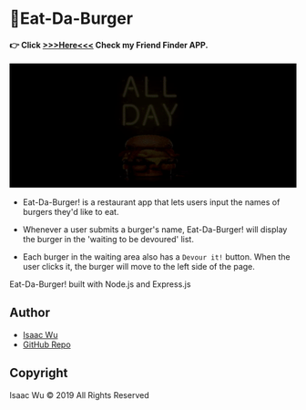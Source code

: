 # 🍔Eat-Da-Burger

####   :point_right: Click  **[>>>Here<<<](https://eatdaburger-iw.herokuapp.com/)**  Check my Friend Finder APP.

![concert](./public/assets/img/animate.gif)

* Eat-Da-Burger! is a restaurant app that lets users input the names of burgers they'd like to eat.

* Whenever a user submits a burger's name, Eat-Da-Burger! will display the burger in the 'waiting to be devoured' list.

* Each burger in the waiting area also has a `Devour it!` button. When the user clicks it, the burger will move to the left side of the page.

Eat-Da-Burger! built with Node.js and Express.js


## Author
* [Isaac Wu](https://github.com/squall2046)
* [GitHub Repo](https://github.com/squall2046/Eat-Da-Burger)

## Copyright
Isaac Wu © 2019 All Rights Reserved
